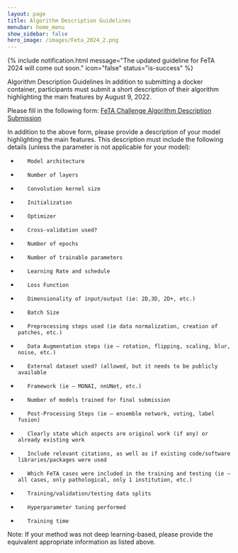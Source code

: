 ```yaml
---
layout: page
title: Algorithm Description Guidelines
menubar: home_menu
show_sidebar: false
hero_image: /images/Feta_2024_2.png
---
```


{% include notification.html
message="The updated guideline for FeTA 2024 will come out soon."
icon="false"
status="is-success" %}


Algorithm Description Guidelines
In addition to submitting a docker container, participants must submit a short description of their algorithm highlighting the main features by August 9, 2022. 

Please fill in the following form: [FeTA Challenge Algorithm Description Submission](https://www.synapse.org/Portal/filehandle?ownerId=syn25649159&ownerType=ENTITY&fileName=Algorithm_submission_instructions.docx&preview=false&wikiId=610007)

In addition to the above form, please provide a description of your model highlighting the main features. This description must include the following details (unless the parameter is not applicable for your model):

-        Model architecture

-        Number of layers

-        Convolution kernel size

-        Initialization

-        Optimizer

-        Cross-validation used?

-        Number of epochs

-        Number of trainable parameters

-        Learning Rate and schedule

-        Loss Function

-        Dimensionality of input/output (ie: 2D,3D, 2D+, etc.)

-        Batch Size

-        Preprocessing steps used (ie data normalization, creation of patches, etc.)

-        Data Augmentation steps (ie – rotation, flipping, scaling, blur, noise, etc.)

-        External dataset used? (allowed, but it needs to be publicly available

-        Framework (ie – MONAI, nnUNet, etc.)

-        Number of models trained for final submission

-        Post-Processing Steps (ie – ensemble network, voting, label fusion)

-        Clearly state which aspects are original work (if any) or already existing work

-        Include relevant citations, as well as if existing code/software libraries/packages were used

-        Which FeTA cases were included in the training and testing (ie – all cases, only pathological, only 1 institution, etc.)

-        Training/validation/testing data splits

-        Hyperparameter tuning performed

-        Training time

 

Note: If your method was not deep learning-based, please provide the equivalent appropriate information as listed above. 